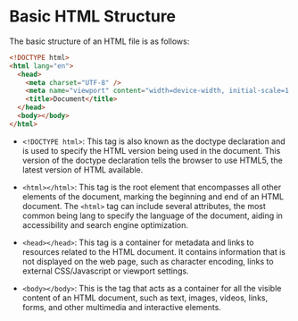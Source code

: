 # Basic HTML Structure

The basic structure of an HTML file is as follows:

```HTML
<!DOCTYPE html>
<html lang="en">
  <head>
    <meta charset="UTF-8" />
    <meta name="viewport" content="width=device-width, initial-scale=1.0" />
    <title>Document</title>
  </head>
  <body></body>
</html>
```

- `<!DOCTYPE html>`: This tag is also known as the doctype declaration and is used to specify the HTML version being used in the document. This version of the doctype declaration tells the browser to use HTML5, the latest version of HTML available.

- `<html></html>`: This tag is the root element that encompasses all other elements of the document, marking the beginning and end of an HTML document. The `<html>` tag can include several attributes, the most common being lang to specify the language of the document, aiding in accessibility and search engine optimization.

- `<head></head>`: This tag is a container for metadata and links to resources related to the HTML document. It contains information that is not displayed on the web page, such as character encoding, links to external CSS/Javascript or viewport settings.

- `<body></body>`: This is the tag that acts as a container for all the visible content of an HTML document, such as text, images, videos, links, forms, and other multimedia and interactive elements.
